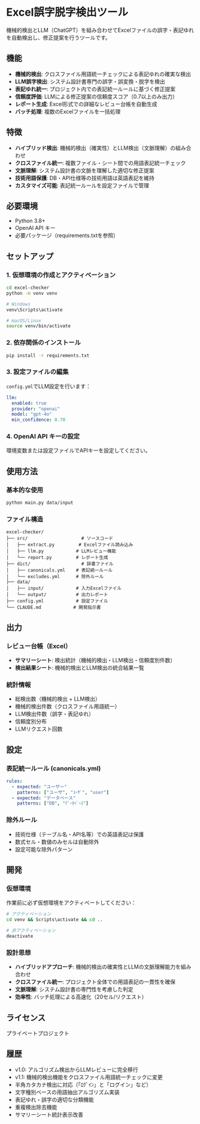 # Excel誤字脱字検出ツール

機械的検出とLLM（ChatGPT）を組み合わせてExcelファイルの誤字・表記ゆれを自動検出し、修正提案を行うツールです。

## 機能

- **機械的検出**: クロスファイル用語統一チェックによる表記ゆれの確実な検出
- **LLM誤字検出**: システム設計書専門の誤字・誤変換・脱字を検出
- **表記ゆれ統一**: プロジェクト内での表記統一ルールに基づく修正提案
- **信頼度評価**: LLMによる修正提案の信頼度スコア（0.7以上のみ出力）
- **レポート生成**: Excel形式での詳細なレビュー台帳を自動生成
- **バッチ処理**: 複数のExcelファイルを一括処理

## 特徴

- **ハイブリッド検出**: 機械的検出（確実性）とLLM検出（文脈理解）の組み合わせ
- **クロスファイル統一**: 複数ファイル・シート間での用語表記統一チェック
- **文脈理解**: システム設計書の文脈を理解した適切な修正提案
- **技術用語保護**: DB・API仕様等の技術用語は英語表記を維持
- **カスタマイズ可能**: 表記統一ルールを設定ファイルで管理

## 必要環境

- Python 3.8+
- OpenAI API キー
- 必要パッケージ（requirements.txtを参照）

## セットアップ

### 1. 仮想環境の作成とアクティベーション

```bash
cd excel-checker
python -m venv venv

# Windows
venv\Scripts\activate

# macOS/Linux
source venv/bin/activate
```

### 2. 依存関係のインストール

```bash
pip install -r requirements.txt
```

### 3. 設定ファイルの編集

`config.yml`でLLM設定を行います：

```yaml
llm:
  enabled: true
  provider: "openai"
  model: "gpt-4o"
  min_confidence: 0.70
```

### 4. OpenAI API キーの設定

環境変数または設定ファイルでAPIキーを設定してください。

## 使用方法

### 基本的な使用

```bash
python main.py data/input
```

### ファイル構造

```
excel-checker/
├── src/                    # ソースコード
│   ├── extract.py         # Excelファイル読み込み
│   ├── llm.py            # LLMレビュー機能
│   └── report.py         # レポート生成
├── dict/                   # 辞書ファイル
│   ├── canonicals.yml    # 表記統一ルール
│   └── excludes.yml      # 除外ルール
├── data/
│   ├── input/            # 入力Excelファイル
│   └── output/           # 出力レポート
├── config.yml            # 設定ファイル
└── CLAUDE.md            # 開発指示書
```

## 出力

### レビュー台帳（Excel）

- **サマリーシート**: 検出統計（機械的検出・LLM検出・信頼度別件数）
- **検出結果シート**: 機械的検出とLLM検出の統合結果一覧

### 統計情報

- 総検出数（機械的検出 + LLM検出）
- 機械的検出件数（クロスファイル用語統一）
- LLM検出件数（誤字・表記ゆれ）
- 信頼度別分布
- LLMリクエスト回数

## 設定

### 表記統一ルール (canonicals.yml)

```yaml
rules:
  - expected: "ユーザー"
    patterns: ["ユーザ", "ﾕｰｻﾞ", "user"]
  - expected: "データベース"
    patterns: ["DB", "ﾃﾞｰﾀﾍﾞｰｽ"]
```

### 除外ルール

- 技術仕様（テーブル名・API名等）での英語表記は保護
- 数式セル・数値のみセルは自動除外
- 設定可能な除外パターン

## 開発

### 仮想環境

作業前に必ず仮想環境をアクティベートしてください：

```bash
# アクティベーション
cd venv && Scripts\activate && cd ..

# 非アクティベーション
deactivate
```

### 設計思想

- **ハイブリッドアプローチ**: 機械的検出の確実性とLLMの文脈理解能力を組み合わせ
- **クロスファイル統一**: プロジェクト全体での用語表記の一貫性を確保
- **文脈理解**: システム設計書の専門性を考慮した判定
- **効率性**: バッチ処理による高速化（20セル/リクエスト）

## ライセンス

プライベートプロジェクト

## 履歴

- v1.0: アルゴリズム検出からLLMレビューに完全移行
- v1.1: 機械的検出機能をクロスファイル用語統一チェックに変更
- 半角カタカナ検出に対応（「ﾛｸﾞｲﾝ」と「ログイン」など）
- 文字種別ベースの用語抽出アルゴリズム実装
- 表記ゆれ・誤字の適切な分類機能
- 重複検出除去機能
- サマリーシート統計表示改善
